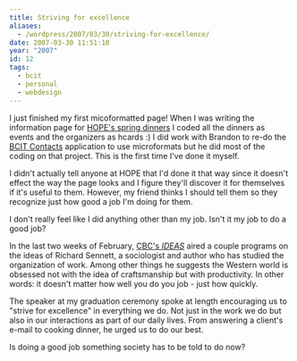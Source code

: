```yaml
---
title: Striving for excellence
aliases:
  - /wordpress/2007/03/30/striving-for-excellence/
date: 2007-03-30 11:51:10
year: "2007"
id: 12
tags:
  - bcit
  - personal
  - webdesign
---
```


I just finished my first micoformatted page!  When I was writing the information page for [HOPE's spring dinners](http://hope-international.com/fundraising/07_springdinners.html) I coded all the dinners as events and the organizers as hcards :)  I did work with Brandon to re-do the [BCIT Contacts](https://www.bcit.ca/contacts) application to use microformats but he did most of the coding on that project.  This is the first time I've done it myself.

I didn't actually tell anyone at HOPE that I'd done it that way since it doesn't effect the way the page looks and I figure they'll discover it for themselves if it's useful to them.  However, my friend thinks I should tell them so they recognize just how good a job I'm doing for them.

I don't really feel like I did anything other than my job.  Isn't it my job to do a good job?

In the last two weeks of February, [CBC's _IDEAS_](http://www.cbc.ca/ideas/) aired a couple programs on the ideas of Richard Sennett, a sociologist and author who has studied the organization of work.  Among other things he suggests the Western world is obsessed not with the idea of craftsmanship but with productivity.  In other words: it doesn't matter how well you do you job - just how quickly.

The speaker at my graduation ceremony spoke at length encouraging us to "<quote>strive for excellence</quote>" in everything we do.  Not just in the work we do but also in our interactions as part of our daily lives.  From answering a client's e-mail to cooking dinner, he urged us to do our best.

Is doing a good job something society has to be told to do now?

